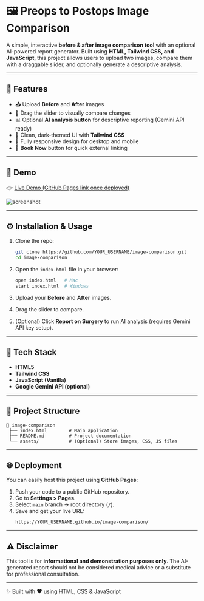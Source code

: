# 🖼️ Preops to Postops Image Comparison  

A simple, interactive **before & after image comparison tool** with an optional AI-powered report generator. Built using **HTML, Tailwind CSS, and JavaScript**, this project allows users to upload two images, compare them with a draggable slider, and optionally generate a descriptive analysis.  

---

## 🚀 Features
- 📤 Upload **Before** and **After** images  
- 🔀 Drag the slider to visually compare changes  
- 📊 Optional **AI analysis button** for descriptive reporting (Gemini API ready)  
- 🎨 Clean, dark-themed UI with **Tailwind CSS**  
- 📱 Fully responsive design for desktop and mobile  
- 🔗 **Book Now** button for quick external linking  

---

## 📸 Demo  
👉 [Live Demo (GitHub Pages link once deployed)](https://YOUR_USERNAME.github.io/image-comparison/)  

![screenshot](https://placehold.co/600x400/e43434/ffffff?text=Before+%7C+After+Slider)  

---

## ⚙️ Installation & Usage  

1. Clone the repo:
   ```bash
   git clone https://github.com/YOUR_USERNAME/image-comparison.git
   cd image-comparison
   ```

2. Open the `index.html` file in your browser:
   ```bash
   open index.html   # Mac
   start index.html  # Windows
   ```

3. Upload your **Before** and **After** images.  
4. Drag the slider to compare.  
5. (Optional) Click **Report on Surgery** to run AI analysis (requires Gemini API key setup).  

---

## 🔧 Tech Stack
- **HTML5**  
- **Tailwind CSS**  
- **JavaScript (Vanilla)**  
- **Google Gemini API (optional)**  

---

## 📂 Project Structure
```
📁 image-comparison
 ├── index.html        # Main application
 ├── README.md         # Project documentation
 └── assets/           # (Optional) Store images, CSS, JS files
```

---

## 🌐 Deployment
You can easily host this project using **GitHub Pages**:
1. Push your code to a public GitHub repository.  
2. Go to **Settings > Pages**.  
3. Select `main` branch → root directory (`/`).  
4. Save and get your live URL:  
   ```
   https://YOUR_USERNAME.github.io/image-comparison/
   ```

---

## ⚠️ Disclaimer
This tool is for **informational and demonstration purposes only**. The AI-generated report should not be considered medical advice or a substitute for professional consultation.  

---

✨ Built with ❤️ using HTML, CSS & JavaScript
